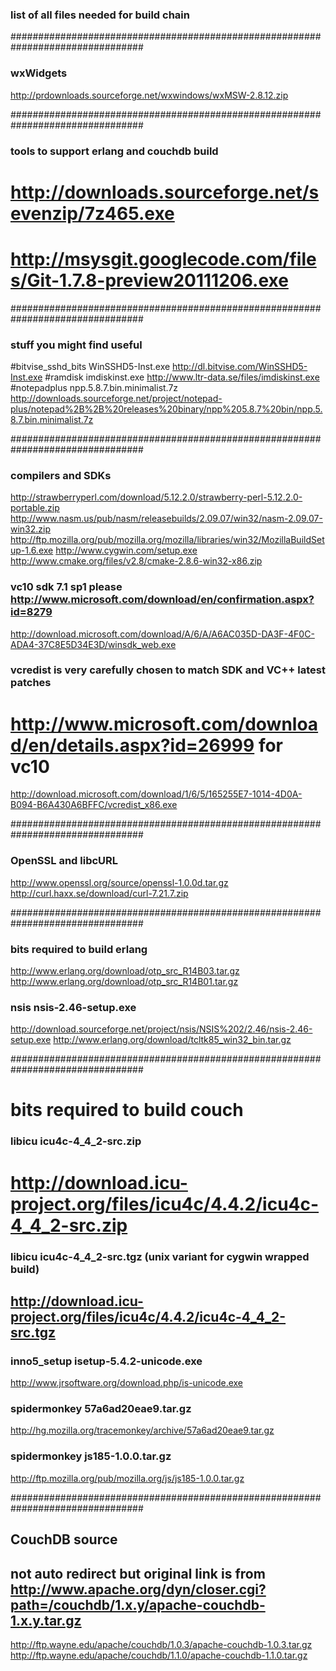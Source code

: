 ### list of all files needed for build chain ###################################
################################################################################
### wxWidgets
http://prdownloads.sourceforge.net/wxwindows/wxMSW-2.8.12.zip

################################################################################
### tools to support erlang and couchdb build
# http://downloads.sourceforge.net/sevenzip/7z465.exe
# http://msysgit.googlecode.com/files/Git-1.7.8-preview20111206.exe
################################################################################
### stuff you might find useful
#bitvise_sshd_bits		WinSSHD5-Inst.exe	http://dl.bitvise.com/WinSSHD5-Inst.exe
#ramdisk	imdiskinst.exe	http://www.ltr-data.se/files/imdiskinst.exe
#notepadplus	npp.5.8.7.bin.minimalist.7z http://downloads.sourceforge.net/project/notepad-plus/notepad%2B%2B%20releases%20binary/npp%205.8.7%20bin/npp.5.8.7.bin.minimalist.7z

################################################################################
### compilers and SDKs
http://strawberryperl.com/download/5.12.2.0/strawberry-perl-5.12.2.0-portable.zip
http://www.nasm.us/pub/nasm/releasebuilds/2.09.07/win32/nasm-2.09.07-win32.zip
http://ftp.mozilla.org/pub/mozilla.org/mozilla/libraries/win32/MozillaBuildSetup-1.6.exe
http://www.cygwin.com/setup.exe
http://www.cmake.org/files/v2.8/cmake-2.8.6-win32-x86.zip
### vc10 sdk 7.1 sp1 please http://www.microsoft.com/download/en/confirmation.aspx?id=8279
http://download.microsoft.com/download/A/6/A/A6AC035D-DA3F-4F0C-ADA4-37C8E5D34E3D/winsdk_web.exe
### vcredist is very carefully chosen to match SDK and VC++ latest patches
# http://www.microsoft.com/download/en/details.aspx?id=26999 for vc10
http://download.microsoft.com/download/1/6/5/165255E7-1014-4D0A-B094-B6A430A6BFFC/vcredist_x86.exe

################################################################################
### OpenSSL and libcURL
http://www.openssl.org/source/openssl-1.0.0d.tar.gz
http://curl.haxx.se/download/curl-7.21.7.zip

################################################################################
### bits required to build erlang
http://www.erlang.org/download/otp_src_R14B03.tar.gz
http://www.erlang.org/download/otp_src_R14B01.tar.gz
### nsis	nsis-2.46-setup.exe
http://download.sourceforge.net/project/nsis/NSIS%202/2.46/nsis-2.46-setup.exe
http://www.erlang.org/download/tcltk85_win32_bin.tar.gz

################################################################################
# bits required to build couch
### libicu	icu4c-4_4_2-src.zip
# http://download.icu-project.org/files/icu4c/4.4.2/icu4c-4_4_2-src.zip
### libicu	icu4c-4_4_2-src.tgz (unix variant for cygwin wrapped build)
## http://download.icu-project.org/files/icu4c/4.4.2/icu4c-4_4_2-src.tgz
### inno5_setup	isetup-5.4.2-unicode.exe
http://www.jrsoftware.org/download.php/is-unicode.exe
### spidermonkey	57a6ad20eae9.tar.gz
http://hg.mozilla.org/tracemonkey/archive/57a6ad20eae9.tar.gz
### spidermonkey    js185-1.0.0.tar.gz
http://ftp.mozilla.org/pub/mozilla.org/js/js185-1.0.0.tar.gz

################################################################################
## CouchDB source
## not auto redirect but original link is from http://www.apache.org/dyn/closer.cgi?path=/couchdb/1.x.y/apache-couchdb-1.x.y.tar.gz
http://ftp.wayne.edu/apache/couchdb/1.0.3/apache-couchdb-1.0.3.tar.gz
http://ftp.wayne.edu/apache/couchdb/1.1.0/apache-couchdb-1.1.0.tar.gz	
